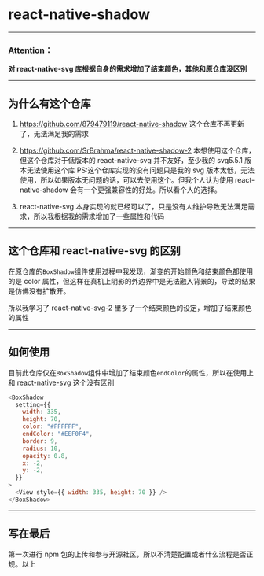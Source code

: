 # react-native-shadow

---

### Attention：

**对 react-native-svg 库根据自身的需求增加了结束颜色，其他和原仓库没区别**

---

## 为什么有这个仓库

1. https://github.com/879479119/react-native-shadow 这个仓库不再更新了，无法满足我的需求

2. https://github.com/SrBrahma/react-native-shadow-2 本想使用这个仓库，但这个仓库对于低版本的 react-native-svg 并不友好，至少我的 svg5.5.1 版本无法使用这个库 PS:这个仓库实现的没有问题只是我的 svg 版本太低，无法使用，所以如果版本无问题的话，可以去使用这个。但我个人认为使用 react-native-shadow 会有一个更强兼容性的好处。所以看个人的选择。

3. react-native-svg 本身实现的就已经可以了，只是没有人维护导致无法满足需求，所以我根据我的需求增加了一些属性和代码

---

## 这个仓库和 react-native-svg 的区别

在原仓库的`BoxShadow`组件使用过程中我发现，渐变的开始颜色和结束颜色都使用的是 color 属性，但这样在真机上阴影的外边界中是无法融入背景的，导致的结果是仿佛没有扩散开。

所以我学习了 react-native-svg-2 里多了一个结束颜色的设定，增加了结束颜色的属性

---

## 如何使用

目前此仓库仅在`BoxShadow`组件中增加了结束颜色`endColor`的属性，所以在使用上和 [react-native-svg](https://github.com/879479119/react-native-shadow) 这个没有区别

```javascript
<BoxShadow
  setting={{
    width: 335,
    height: 70,
    color: "#FFFFFF",
    endColor: "#EEF0F4",
    border: 9,
    radius: 10,
    opacity: 0.8,
    x: -2,
    y: -2,
  }}
>
  <View style={{ width: 335, height: 70 }} />
</BoxShadow>
```

---

## 写在最后

第一次进行 npm 包的上传和参与开源社区，所以不清楚配置或者什么流程是否正规。以上
